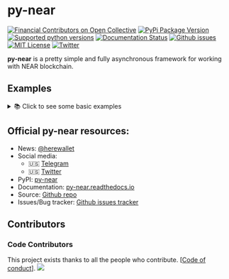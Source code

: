 # py-near

[![Financial Contributors on Open Collective](https://opencollective.com/py-near/all/badge.svg?style=flat-square)](https://opencollective.com/py-near) 
[![PyPi Package Version](https://img.shields.io/pypi/v/py-near?style=flat-square)](https://pypi.org/project/py-near)
[![Supported python versions](https://img.shields.io/pypi/pyversions/py-near)](https://pypi.python.org/pypi/py-near)
[![Documentation Status](https://img.shields.io/readthedocs/py-near?style=flat-square)](https://py-near.readthedocs.io/en/latest)
[![Github issues](https://img.shields.io/github/issues/pvolnov/py-near.svg?style=flat-square)](https://github.com/pvolnov/py-near/issues)
[![MIT License](https://img.shields.io/pypi/l/py-near.svg?style=flat-square?style=flat-square)](https://opensource.org/licenses/MIT)
[![Twitter](https://img.shields.io/twitter/follow/p_volnov?label=Follow)](https://twitter.com/p_volnov)

[//]: # ([![downloads]&#40;https://img.shields.io/github/downloads/pvolnov/py-near/total?style=flat-square&#41;]&#40;https://pypi.org/project/py-near&#41;)


**py-near** is a pretty simple and fully asynchronous framework for working with NEAR blockchain.

## Examples
<details>
  <summary>📚 Click to see some basic examples</summary>


**Few steps before getting started...**
- Install the latest stable version of py-near, simply running `pip install py-near`
- Create NEAR account and get your private key [wallet](https://wallet.near.org/create)

### Simple money transfer

```python
from pynear.account import Account
import asyncio
from pynear.dapps.core import NEAR

ACCOUNT_ID = "mydev.near"
PRIVATE_KEY = "ed25519:..."


async def main():
   acc = Account(ACCOUNT_ID, PRIVATE_KEY)

   await acc.startup()
   print(await acc.get_balance() / NEAR)
   print(await acc.get_balance("bob.near") / NEAR)

   tr = await acc.send_money("bob.near", NEAR * 2)
   print(tr.transaction.hash)
   print(tr.logs)


asyncio.run(main())
```

### Transfer money by phone number

```python
from pynear.account import Account
import asyncio
from pynear.dapps.core import NEAR

ACCOUNT_ID = "mydev.near"
PRIVATE_KEY = "ed25519:..."


async def main():
   acc = Account(ACCOUNT_ID, PRIVATE_KEY)

   await acc.startup()
   tr = await acc.phone.send_near_to_phone("+15626200911", NEAR // 10)
   print(tr.transaction.hash)


asyncio.run(main())
```

</details>


## Official py-near resources:
 - News: [@herewallet](https://t.me/herewallet)
 - Social media:
   - 🇺🇸 [Telegram](https://t.me/neafiol)
   - 🇺🇸 [Twitter](https://twitter.com/p_volnov)
 - PyPI: [py-near](https://pypi.python.org/pypi/py-near)
 - Documentation: [py-near.readthedocs.io](https://py-near.readthedocs.io/en/latest)
 - Source: [Github repo](https://github.com/pvolnov/py-near)
 - Issues/Bug tracker: [Github issues tracker](https://github.com/pvolnov/py-near/issues)

## Contributors

### Code Contributors

This project exists thanks to all the people who contribute. [[Code of conduct](CODE_OF_CONDUCT.md)].
<a href="https://github.com/pvolnov/py-near/graphs/contributors"><img src="https://opencollective.com/py-near/contributors.svg?width=890&button=false" /></a>
